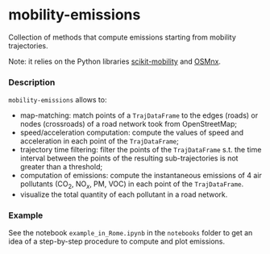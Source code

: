 # mobility-emissions
Collection of methods that compute emissions starting from mobility trajectories.

Note: it relies on the Python libraries [scikit-mobility](https://github.com/scikit-mobility/scikit-mobility) and [OSMnx](https://github.com/gboeing/osmnx).

### Description
`mobility-emissions` allows to:
* map-matching: match points of a `TrajDataFrame` to the edges (roads) or nodes (crossroads) of a road network took from OpenStreetMap;
* speed/acceleration computation: compute the values of speed and acceleration in each point of the `TrajDataFrame`;
* trajectory time filtering: filter the points of the `TrajDataFrame` s.t. the time interval between the points of the resulting sub-trajectories is not greater than a threshold;
* computation of emissions: compute the instantaneous emissions of 4 air pollutants (CO$_2$, NO$_x$, PM, VOC) in each point of the `TrajDataFrame`.
* visualize the total quantity of each pollutant in a road network.

### Example
See the notebook `example_in_Rome.ipynb` in the `notebooks` folder to get an idea of a step-by-step procedure to compute and plot emissions.
